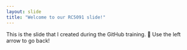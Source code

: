 ```yaml
---
layout: slide
title: "Welcome to our RC5091 slide!"
---
```

This is the slide that I created during the GitHub training. 🎉
Use the left arrow to go back!
